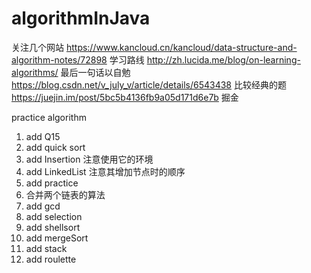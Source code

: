 # algorithmInJava

关注几个网站
https://www.kancloud.cn/kancloud/data-structure-and-algorithm-notes/72898    学习路线
http://zh.lucida.me/blog/on-learning-algorithms/  最后一句话以自勉
https://blog.csdn.net/v_july_v/article/details/6543438  比较经典的题
https://juejin.im/post/5bc5b4136fb9a05d171d6e7b  掘金

practice algorithm 
1. add Q15
2. add quick sort
3. add Insertion 注意使用它的环境
4. add LinkedList  注意其增加节点时的顺序
5. add practice
6. 合并两个链表的算法
7. add gcd
8. add selection
9. add shellsort
10. add mergeSort
11. add stack
12. add roulette
